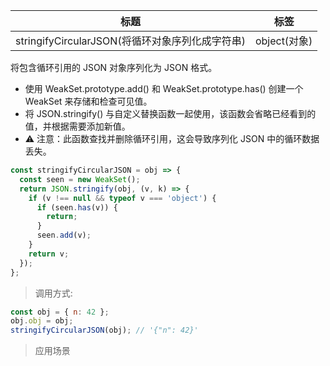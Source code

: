 | 标题                                            | 标签         |
| ----------------------------------------------- | ------------ |
| stringifyCircularJSON(将循环对象序列化成字符串) | object(对象) |

将包含循环引用的 JSON 对象序列化为 JSON 格式。

- 使用 WeakSet.prototype.add() 和 WeakSet.prototype.has() 创建一个 WeakSet 来存储和检查可见值。
- 将 JSON.stringify() 与自定义替换函数一起使用，该函数会省略已经看到的值，并根据需要添加新值。
- ⚠️ 注意：此函数查找并删除循环引用，这会导致序列化 JSON 中的循环数据丢失。

```js
const stringifyCircularJSON = obj => {
  const seen = new WeakSet();
  return JSON.stringify(obj, (v, k) => {
    if (v !== null && typeof v === 'object') {
      if (seen.has(v)) {
        return;
      }
      seen.add(v);
    }
    return v;
  });
};
```

> 调用方式:

```js
const obj = { n: 42 };
obj.obj = obj;
stringifyCircularJSON(obj); // '{"n": 42}'
```

> 应用场景
